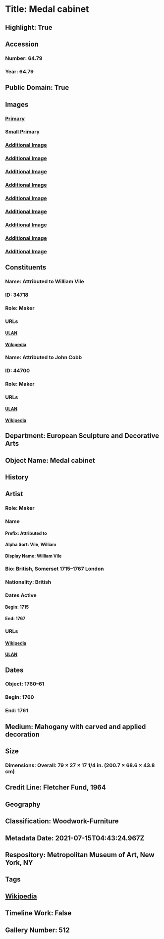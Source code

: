 # Title: Medal cabinet
## Highlight: True
## Accession
### Number: 64.79
### Year: 64.79
## Public Domain: True
## Images
### [Primary](https://images.metmuseum.org/CRDImages/es/original/DP111802.jpg)
### [Small Primary](https://images.metmuseum.org/CRDImages/es/web-large/DP111802.jpg)
### [Additional Image](https://images.metmuseum.org/CRDImages/es/original/DP111803.jpg)
### [Additional Image](https://images.metmuseum.org/CRDImages/es/original/DP111804.jpg)
### [Additional Image](https://images.metmuseum.org/CRDImages/es/original/DP111805.jpg)
### [Additional Image](https://images.metmuseum.org/CRDImages/es/original/DP111806.jpg)
### [Additional Image](https://images.metmuseum.org/CRDImages/es/original/DP111807.jpg)
### [Additional Image](https://images.metmuseum.org/CRDImages/es/original/DP111808.jpg)
### [Additional Image](https://images.metmuseum.org/CRDImages/es/original/DP111809.jpg)
### [Additional Image](https://images.metmuseum.org/CRDImages/es/original/DP116385.jpg)
### [Additional Image](https://images.metmuseum.org/CRDImages/es/original/ES6693.jpg)
## Constituents
### Name: Attributed to William Vile
### ID: 34718
### Role: Maker
### URLs
#### [ULAN](http://vocab.getty.edu/page/ulan/500101955)
#### [Wikipedia](https://www.wikidata.org/wiki/Q8019728)
### Name: Attributed to John Cobb
### ID: 44700
### Role: Maker
### URLs
#### [ULAN](http://vocab.getty.edu/page/ulan/500276513)
#### [Wikipedia](https://www.wikidata.org/wiki/Q6226450)
## Department: European Sculpture and Decorative Arts
## Object Name: Medal cabinet
## History
## Artist
### Role: Maker
### Name
#### Prefix: Attributed to
#### Alpha Sort: Vile, William
#### Display Name: William Vile
### Bio: British, Somerset 1715–1767 London
### Nationality: British
### Dates Active
#### Begin: 1715
#### End: 1767
### URLs
#### [Wikipedia](https://www.wikidata.org/wiki/Q8019728)
#### [ULAN](http://vocab.getty.edu/page/ulan/500101955)
## Dates
### Object: 1760–61
### Begin: 1760
### End: 1761
## Medium: Mahogany with carved and applied decoration
## Size
### Dimensions: Overall: 79 × 27 × 17 1/4 in. (200.7 × 68.6 × 43.8 cm)
## Credit Line: Fletcher Fund, 1964
## Geography
## Classification: Woodwork-Furniture
## Metadata Date: 2021-07-15T04:43:24.967Z
## Respository: Metropolitan Museum of Art, New York, NY
## Tags
## [Wikipedia](https://www.wikidata.org/wiki/Q29383609)
## Timeline Work: False
## Gallery Number: 512